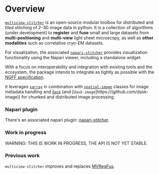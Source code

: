 # Overview

[`multiview-stitcher`](https://github.com/multiview-stitcher/multiview-sticher) is an open-source modular toolbox for distributed and tiled stitching of 2-3D image data in python. It is a collection of algorithms (under development) to **register** and **fuse** small and large datasets from **multi-positioning** and **multi-view** light sheet microscopy, as well as **other modalities** such as correlative cryo-EM datasets.

For visualization, the associated [`napari-stitcher`](https://github.com/multiview-stitcher/napari-sticher) provides visualization functionality using the Napari viewer, including a standalone widget.

With a focus on interoperability and integration with existing tools and the ecosystem, the package intends to integrate as tightly as possible with the [NGFF specification](https://github.com/ome/ngff).

It leverages [`xarray`](https://github.com/xarray) in combination with [`spatial-image`](https://github.com/spatial-data) classes for image metadata handling and [`dask`](https://github.com/dask) (and [`dask-image`]https://(github.com/dask-image)) for chunked and distributed image processing.


### Napari plugin

There's an associated napari plugin: [napari-stitcher](https://github.com/napari-stitcher).

### Work in progress

WARNING: THIS IS WORK IN PROGRESS, THE API IS NOT YET STABLE.

### Previous work

`multiview-stitcher` improves and replaces [MVRegFus](https://github.com/multiview-stitcher/MVRegFus).
